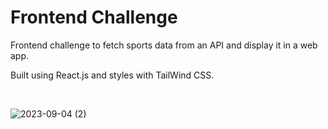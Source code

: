 # Frontend Challenge

Frontend challenge to fetch sports data from an API and display it in a web app. 

Built using React.js and styles with TailWind CSS. 

<br/>




![2023-09-04 (2)](https://github.com/Nasimkrm/frontend-challenge/assets/73599974/a09ffe92-f17d-4219-92c3-36d63303c65c)
